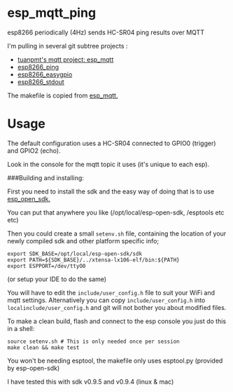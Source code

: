 # esp_mqtt_ping
esp8266 periodically (4Hz) sends HC-SR04 ping results over MQTT


I'm pulling in several git subtree projects :
* [tuanpmt's mqtt project: esp_mqtt](https://github.com/tuanpmt/esp_mqtt) 
* [esp8266_ping](https://github.com/eadf/esp8266_ping)
* [esp8266_easygpio](https://github.com/eadf/esp8266_easygpio)
* [esp8266_stdout](https://github.com/eadf/esp8266_stdout)

The makefile is copied from [esp_mqtt.](https://github.com/tuanpmt/esp_mqtt)

# Usage 

The default configuration uses a HC-SR04 connected to GPIO0 (trigger) and GPIO2 (echo).

Look in the console for the mqtt topic it uses (it's unique to each esp).


###Building and installing:

First you need to install the sdk and the easy way of doing that is to use [esp_open_sdk.](https://github.com/pfalcon/esp-open-sdk)

You can put that anywhere you like (/opt/local/esp-open-sdk, /esptools etc etc)

Then you could create a small ```setenv.sh``` file, containing the location of your newly compiled sdk and other platform specific info;
```
export SDK_BASE=/opt/local/esp-open-sdk/sdk
export PATH=${SDK_BASE}/../xtensa-lx106-elf/bin:${PATH}
export ESPPORT=/dev/ttyO0  
```
(or setup your IDE to do the same)

You will have to edit the ```include/user_config.h``` file to suit your WiFi and mqtt settings. Alternatively you can copy ```include/user_config.h``` into ```localinclude/user_config.h``` and git will not bother you about modified files.

To make a clean build, flash and connect to the esp console you just do this in a shell:
```
source setenv.sh # This is only needed once per session
make clean && make test
```

You won't be needing esptool, the makefile only uses esptool.py (provided by esp-open-sdk)

I have tested this with sdk v0.9.5 and v0.9.4 (linux & mac)
